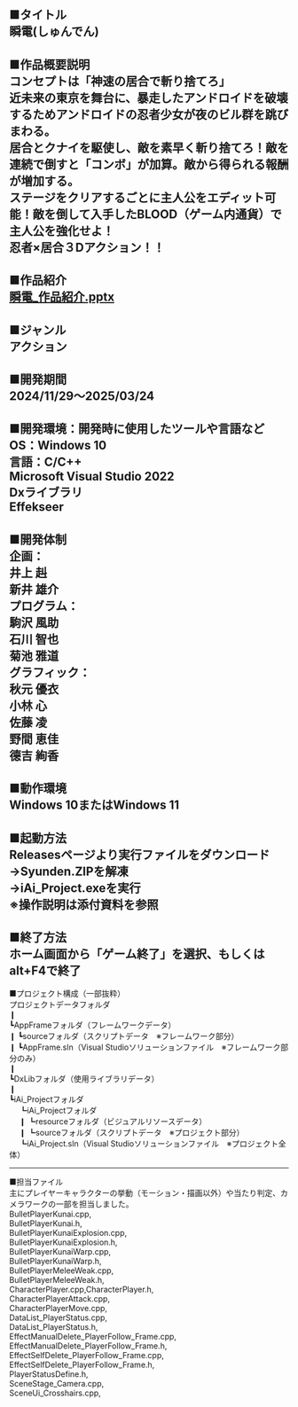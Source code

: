 ■タイトル    
瞬電(しゅんでん)
--------------------------------
■作品概要説明   
コンセプトは「神速の居合で斬り捨てろ」  
近未来の東京を舞台に、暴走したアンドロイドを破壊するためアンドロイドの忍者少女が夜のビル群を跳びまわる。  
居合とクナイを駆使し、敵を素早く斬り捨てろ！敵を連続で倒すと「コンボ」が加算。敵から得られる報酬が増加する。  
ステージをクリアするごとに主人公をエディット可能！敵を倒して入手したBLOOD（ゲーム内通貨）で主人公を強化せよ！  
忍者×居合３Dアクション！！
--------------------------------
■作品紹介  
[瞬電_作品紹介.pptx](https://github.com/user-attachments/files/22596770/_.pptx)
--------------------------------
■ジャンル  
アクション
--------------------------------
■開発期間  
 2024/11/29～2025/03/24
-------------------------------
■開発環境：開発時に使用したツールや言語など    
 OS：Windows 10  
 言語：C/C++  
 Microsoft Visual Studio 2022  
 Dxライブラリ  
 Effekseer  
------------------------------
■開発体制  
企画：  
 井上 赳  
 新井 雄介  
プログラム：  
 駒沢 風助   
 石川 智也   
 菊池 雅道   
グラフィック：  
 秋元 優衣  
 小林 心    
 佐藤 凌    
 野間 恵佳  
 德吉 絢香   
--------------------------------
■動作環境  
Windows 10またはWindows 11
--------------------------------
■起動方法  
Releasesページより実行ファイルをダウンロード  
→Syunden.ZIPを解凍  
→iAi_Project.exeを実行  
※操作説明は添付資料を参照  
--------------------------------
■終了方法  
 ホーム画面から「ゲーム終了」を選択、もしくはalt+F4で終了
--------------------------------
■プロジェクト構成（一部抜粋）  
プロジェクトデータフォルダ  
  ❙  
  ┗AppFrameフォルダ（フレームワークデータ）  
  ❙ ┗sourceフォルダ（スクリプトデータ　※フレームワーク部分）  
  ❙ ┗AppFrame.sln（Visual Studioソリューションファイル　※フレームワーク部分のみ）  
  ❙  
  ┗DxLibフォルダ（使用ライブラリデータ）  
  ❙  
  ┗iAi_Projectフォルダ  
　  ┗iAi_Projectフォルダ  
　  ❙ ┗resourceフォルダ（ビジュアルリソースデータ）  
　  ❙ ┗sourceフォルダ（スクリプトデータ　※プロジェクト部分）  
　  ┗iAi_Project.sln（Visual Studioソリューションファイル　※プロジェクト全体）  
 
--------------------------------
■担当ファイル  
主にプレイヤーキャラクターの挙動（モーション・描画以外）や当たり判定、カメラワークの一部を担当しました。  
BulletPlayerKunai.cpp,  
BulletPlayerKunai.h,  
BulletPlayerKunaiExplosion.cpp,  
BulletPlayerKunaiExplosion.h,  
BulletPlayerKunaiWarp.cpp,  
BulletPlayerKunaiWarp.h,  
BulletPlayerMeleeWeak.cpp,  
BulletPlayerMeleeWeak.h,  
CharacterPlayer.cpp,CharacterPlayer.h,  
CharacterPlayerAttack.cpp,  
CharacterPlayerMove.cpp,  
DataList_PlayerStatus.cpp,  
DataList_PlayerStatus.h,  
EffectManualDelete_PlayerFollow_Frame.cpp,  
EffectManualDelete_PlayerFollow_Frame.h,  
EffectSelfDelete_PlayerFollow_Frame.cpp,  
EffectSelfDelete_PlayerFollow_Frame.h,  
PlayerStatusDefine.h,  
SceneStage_Camera.cpp,  
SceneUi_Crosshairs.cpp,  
